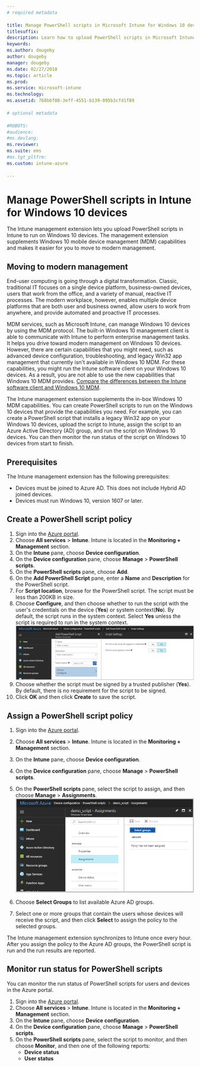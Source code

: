 ```yaml
---
# required metadata

title: Manage PowerShell scripts in Microsoft Intune for Windows 10 devices
titlesuffix: 
description: Learn how to upload PowerShell scripts in Microsoft Intune to run on Windows 10 devices. 
keywords:
ms.author: dougeby
author: dougeby
manager: dougeby
ms.date: 02/27/2018
ms.topic: article
ms.prod:
ms.service: microsoft-intune
ms.technology:
ms.assetid: 768b6f08-3eff-4551-b139-095b3cfd1f89

# optional metadata

#ROBOTS:
#audience:
#ms.devlang:
ms.reviewer:
ms.suite: ems
#ms.tgt_pltfrm:
ms.custom: intune-azure

---
```


# Manage PowerShell scripts in Intune for Windows 10 devices
The Intune management extension lets you upload PowerShell scripts in Intune to run on Windows 10 devices. The management extension supplements Windows 10 mobile device management (MDM) capabilities and makes it easier for you to move to modern management.

## Moving to modern management
End-user computing is going through a digital transformation. Classic, traditional IT focuses on a single device platform, business-owned devices, users that work from the office, and a variety of manual, reactive IT processes. The modern workplace, however, enables multiple device platforms that are both user and business owned, allow users to work from anywhere, and provide automated and proactive IT processes. 

MDM services, such as Microsoft Intune, can manage Windows 10 devices by using the MDM protocol. The built-in Windows 10 management client is able to communicate with Intune to perform enterprise management tasks. It helps you drive toward modern management on Windows 10 devices. However, there are certain capabilities that you might need, such as advanced device configuration, troubleshooting, and legacy Win32 app management that currently isn't available in Windows 10 MDM. For these capabilities, you might run the Intune software client on your Windows 10 devices. As a result, you are not able to use the new capabilities that Windows 10 MDM provides. [Compare the differences between the Intune software client and Windows 10 MDM](https://docs.microsoft.com/intune-classic/deploy-use/pc-management-comparison).

The Intune management extension supplements the in-box Windows 10 MDM capabilities. You can create PowerShell scripts to run on the Windows 10 devices that provide the capabilities you need. For example, you can create a PowerShell script that installs a legacy Win32 app on your Windows 10 devices, upload the script to Intune, assign the script to an Azure Active Directory (AD) group, and run the script on Windows 10 devices. You can then monitor the run status of the script on Windows 10 devices from start to finish.

## Prerequisites
The Intune management extension has the following prerequisites:
- Devices must be joined to Azure AD. This does not include Hybrid AD joined devices.
- Devices must run Windows 10, version 1607 or later.

## Create a PowerShell script policy 
1. Sign into the [Azure portal](https://portal.azure.com).
2. Choose **All services** > **Intune**. Intune is located in the **Monitoring + Management** section.
3. On the **Intune** pane, choose **Device configuration**.
4. On the **Device configuration** pane, choose **Manage** > **PowerShell scripts**.
5. On the **PowerShell scripts** pane, choose **Add**.
6. On the **Add PowerShell Script** pane, enter a **Name** and **Description** for the PowerShell script.
7. For **Script location**, browse for the PowerShell script. The script must be less than 200KB in size.
8. Choose **Configure**, and then choose whether to run the script with the user's credentials on the device (**Yes**) or system context(**No**). By default, the script runs in the system context. Select **Yes** unless the script is required to run in the system context. 
  ![Add PowerShell script pane](./media/mgmt-extension-add-script.png)
9. Choose whether the script must be signed by a trusted publisher (**Yes**). By default, there is no requirement for the script to be signed. 
10. Click **OK** and then click **Create** to save the script.

## Assign a PowerShell script policy
1. Sign into the [Azure portal](https://portal.azure.com).
2. Choose **All services** > **Intune**. Intune is located in the **Monitoring + Management** section.
3. On the **Intune** pane, choose **Device configuration**.
4. On the **Device configuration** pane, choose **Manage** > **PowerShell scripts**.
5. On the **PowerShell scripts** pane, select the script to assign, and then choose **Manage** > **Assignments**.
  ![Add PowerShell script pane](./media/mgmt-extension-assignments.png)
 
6. Choose **Select Groups** to list available Azure AD groups. 
7. Select one or more groups that contain the users whose devices will receive the script, and then click **Select** to assign the policy to the selected groups.

The Intune management extension synchronizes to Intune once every hour. After you assign the policy to the Azure AD groups, the PowerShell script is run and the run results are reported. 
 
## Monitor run status for PowerShell scripts
You can monitor the run status of PowerShell scripts for users and devices in the Azure portal.
1. Sign into the [Azure portal](https://portal.azure.com).
2. Choose **All services** > **Intune**. Intune is located in the **Monitoring + Management** section.
3. On the **Intune** pane, choose **Device configuration**.
4. On the **Device configuration** pane, choose **Manage** > **PowerShell scripts**.
5. On the **PowerShell scripts** pane, select the script to monitor, and then choose **Monitor**, and then one of the following reports:
   - **Device status**
   - **User status**

